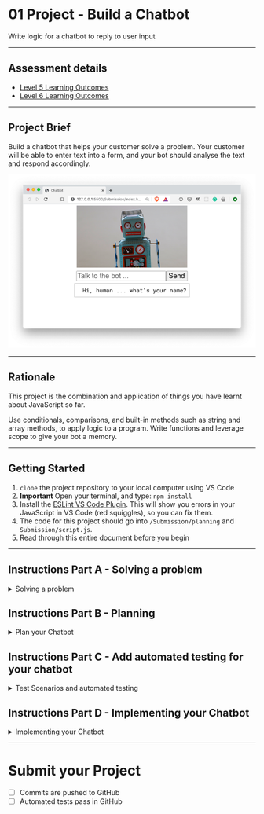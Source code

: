 # 01 Project - Build a Chatbot

Write logic for a chatbot to reply to user input

---

## Assessment details

- [Level 5 Learning Outcomes](./docs/learning-outcomes-l5.md)
- [Level 6 Learning Outcomes](./docs/learning-outcomes-l6.md)

---

## Project Brief

Build a chatbot that helps your customer solve a problem. Your customer will be able to enter text into a form, and your bot should analyse the text and respond accordingly.

![exercise](docs/chatbot-exercise.png)

---

## Rationale

This project is the combination and application of things you have learnt about JavaScript so far.

Use conditionals, comparisons, and built-in methods such as string and array methods, to apply logic to a program. Write functions and leverage scope to give your bot a memory.

---

## Getting Started

1. `clone` the project repository to your local computer using VS Code
2. **Important** Open your terminal, and type: `npm install`
3. Install the [ESLint VS Code Plugin](https://marketplace.visualstudio.com/items?itemName=dbaeumer.vscode-eslint). This will show you errors in your JavaScript in VS Code (red squiggles), so you can fix them.
4. The code for this project should go into `/Submission/planning` and `Submission/script.js`.
5. Read through this entire document before you begin

---

## Instructions Part A - Solving a problem

<details>
<summary>Solving a problem</summary>
<br>

You are going to build a helpful chatbot, that will solve a problem for your customer. Your chatbot should have its own personality, and the problem it solves can be anything you like.

Some examples of problems that your chatbot could help with:

- What should I have for dinner? ([example](https://www.tasteofhome.com/article/what-should-i-make-for-dinner/))
- What movie should I watch? ([example](https://www.buzzfeed.com/spenceralthouse/what-movie-should-i-watch-tonight-quiz))
- Ordering a Pizza to be delivered ([example](https://www.youtube.com/watch?v=DU4m_mJP0Uo))
- A self care Chatbot ([example](https://philome.la/jace_harr/you-feel-like-shit-an-interactive-self-care-guide/play/index.html))

Once you have decided on what problem your Chatbot will solve, write a problem statement. This should include what problem your Chatbot will solve for customers. Use a tool like Grammarly to help fix spelling and grammatical errors.

**Acceptance criteria**

1. Write the problem statement that your Chatbot will be solving for a customer in the file located at `Submission/planning/problem.md`
   - Optional: You can use Markdown text formatting in your `problem.md` file. See [Mastering Markdown](https://masteringmarkdown.com/) by Wes Bos to learn how to use markdown.
2. Commit this change to git

</details>

## Instructions Part B - Planning

<details>
<summary>Plan your Chatbot</summary>
<br>

Now you have your problem defined, it's time to plan how to implement the Chatbot.

Draw some flow charts to determine the paths that customers can take when talking to the Chatbot. Don't forget to plan for situations when your Chatbot cannot understand the reply from the customer. Create a flowchart using an online tool such as [Excalidraw](https://excalidraw.com/) or [Miro](https://miro.com/)

Think about what information you need from the customer at each point, and determine how you can understand the customer using JavaScript. Also, think about what you need the Chatbot to ask and reply with to be able to progress to the next step in your flow chart.

![example](docs/flowchart-example.png)

Your Chatbot conversation should have 2 paths the customers can follow. For example, if you are building a Chatbot to help your customer choose a movie, you might ask them if they like Action or Romance, meaning there are two possible paths.

Your chatbot should also show some personality, maybe it tells jokes, or offers advice when asked.

**Acceptance criteria**

1. Flow chart graphics are added to the `Submission/planning` folder
2. Flow charts have no more than two paths
3. Flow charts take into account the acceptance criteria for the "Implementing your chatbot" section

**Note:** It is expected that plans change, so it's fine if what you plan doesn't match the end result.

</details>

## Instructions Part C - Add automated testing for your chatbot

<details>
<summary>Test Scenarios and automated testing</summary>
<br>

Based on your flowchart, write down some test scenarios, where you list the inputs and the outputs. An example might look like this:

```
## Path for Point Break movie

Start: What is your name?
Input: Rob
Output: Hello Rob, Do you like Romance or Action movies?
Input: Action
Output: I recommend Total Recall. Are you happy with this suggestion?
Input: No
Output: In that case, I recommend Point Break. Are you happy with this suggestion?
Input: yes
Output: Enjoy your movie!
```

You can add more test scenarios as you need.

Once you have some test scenarios, you can write automated tests for them. Writing automated tests for your JavaScript is an industry-standard practice.

Open `/test/script.test.js`, and watch the video tutorial below to understand how to write automated tests for your chatbot. **Important** watch the whole video through before attempting to follow along.

[Write automated tests for your Chatbot](https://www.loom.com/share/debdef7b19644366a4cd385fa0aa0b89)

**Acceptance criteria**

1. Test scenarios are added to `Submission/planning/problem.md`
2. Automated tests are written and pass for test scenarios 
3. Automated tests have good test descriptions, that indicate the scenario that is under test

</details>

## Instructions Part D - Implementing your Chatbot

<details>
<summary>Implementing your Chatbot</summary>
<br>

Use your plan to break down your project into small tasks. Don't try and do everything at once, it will be overwhelming.

It's a good idea to break down your tasks as tiny as possible. Only implement one test scenario at a time

**Acceptance criteria**

1. The chatbot asks a series of questions to the customer, which are used to solve the problem
   - There should be at least two paths the customer can follow
2. The chatbot considers the user experience by:
   -  Making the conversation flow naturally
   -  Ensuring there are no bugs where the customer gets trapped, and the bot never replies with `undefined`
3. The chatbot asks for the customer's name at the start of the conversation and refers to them by name in at least two replies
4. The chatbot can respond to at least two questions or instructions from the customer, at any time during the conversation
   - For example: restart, turn on dark mode (this might change the page design to use a black background), help, etc
5. If the chatbot doesn't understand the customer, it offers helpful messages so the customer can continue
   - For example: "I couldn't understand your reply, try answering 'yes' or 'no'"

</details>

---

# Submit your Project

- [ ] Commits are pushed to GitHub
- [ ] Automated tests pass in GitHub
